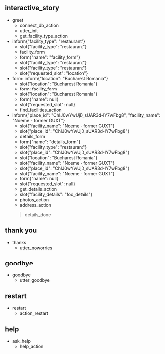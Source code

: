 ## interactive_story
* greet
    - connect_db_action
    - utter_init
    - get_facility_type_action
* inform{"facility_type": "restaurant"}
    - slot{"facility_type": "restaurant"}
    - facility_form
    - form{"name": "facility_form"}
    - slot{"facility_type": "restaurant"}
    - slot{"facility_type": "restaurant"}
    - slot{"requested_slot": "location"}
* form: inform{"location": "Bucharest Romania"}
    - slot{"location": "Bucharest Romania"}
    - form: facility_form
    - slot{"location": "Bucharest Romania"}
    - form{"name": null}
    - slot{"requested_slot": null}
    - find_facilities_action
* inform{"place_id": "ChIJ0wYwUjD_sUAR3d-lY7wFbg8", "facility_name": "Noeme - former GUXT"}
    - slot{"facility_name": "Noeme - former GUXT"}
    - slot{"place_id": "ChIJ0wYwUjD_sUAR3d-lY7wFbg8"}
    - details_form
    - form{"name": "details_form"}
    - slot{"facility_type": "restaurant"}
    - slot{"place_id": "ChIJ0wYwUjD_sUAR3d-lY7wFbg8"}
    - slot{"location": "Bucharest Romania"}
    - slot{"facility_name": "Noeme - former GUXT"}
    - slot{"place_id": "ChIJ0wYwUjD_sUAR3d-lY7wFbg8"}
    - slot{"facility_name": "Noeme - former GUXT"}
    - form{"name": null}
    - slot{"requested_slot": null}
    - get_details_action
    - slot{"facility_details": "foo_details"}
    - photos_action
    - address_action
    > details_done

## thank you
* thanks
    - utter_noworries

## goodbye
* goodbye
    - utter_goodbye

## restart
* restart
    - action_restart

## help
* ask_help
    - help_action
